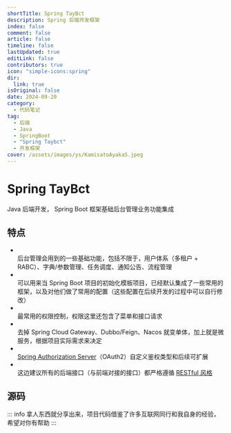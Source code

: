 ```yaml
---
shortTitle: Spring TayBct
description: Spring 后端开发框架
index: false
comment: false
article: false
timeline: false
lastUpdated: true
editLink: false
contributors: true
icon: "simple-icons:spring"
dir:
  link: true
isOriginal: false
date: 2024-09-20
category:
  - 代码笔记
tag:
  - 后端
  - Java
  - SpringBoot
  - "Spring Taybct"
  - 开发框架
cover: /assets/images/ys/KamisatoAyakaS.jpeg
---
```


# Spring TayBct

Java 后端开发， Spring Boot 框架基础后台管理业务功能集成

## 特点

- <Badge text="后台管理基础功能" type="tip" vertical="middle" /><br>
  后台管理会用到的一些基础功能，包括不限于，用户体系（多租户 + RABC）、字典/参数管理、任务调度、通知公告、流程管理
- <Badge text="初始化项目" type="danger" vertical="middle" /><br>
  可以用来当 Spring Boot 项目的初始化模板项目，已经默认集成了一些常用的框架，以及对他们做了常用的配置（这些配置在后续开发的过程中可以自行修改）
- <Badge text="RBAC（角色-权限-控制）" type="info" vertical="middle" /><br>
  最常用的权限控制，权限这里还包含了菜单和接口请求
- <Badge text="Spring Cloud GateWay + Nacos + Dubbo（微服务<==>单体架构完美转换）" type="tip" vertical="middle" /><br>
  去掉 Spring Cloud Gateway、Dubbo/Feign、Nacos 就变单体，加上就是微服务，根据项目实际需求来决定
- <Badge text="鉴权/资源服务器" type="danger" vertical="middle" /><br>
  [Spring Authorization Server](https://spring.io/projects/spring-authorization-server)（OAuth2）自定义鉴权类型和后续可扩展
- <Badge text="RESTful 接口" type="warning" vertical="middle" /><br>
  这边建议所有的后端接口（与前端对接的接口）都严格遵循 [RESTful 风格](https://restfulapi.cn/)

## 源码

::: info
拿人东西就分享出来，项目代码借鉴了许多互联网同行和我自身的经验，希望对你有帮助
:::

<VPBanner
  title="Spring TayBct Tools"
  content="Spring 业务组件基础集成的工具类库，对一些常用的中间件做了基础的常用的集成，并且提供一些业务开发过程中常用的功能模块集成，开箱即用"
  :actions='[
    {
      text: "GitHub",
      link:"https://github.com/mangocrisp/spring-taybct-tools",
    },
    {
      text: "GitLab",
      link:"https://getlab.com/mangocrisp/spring-taybct-tools",
    },
    {
      text: "Gitee",
      link:"https://gitee.com/mangocrisp/spring-taybct-tools",
    },
  ]'
/>


<Catalog />